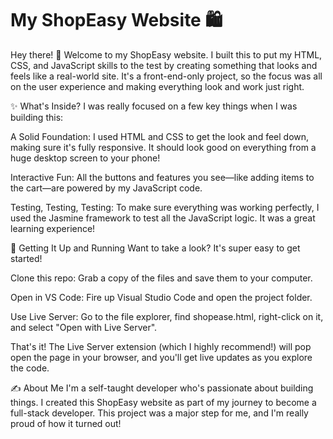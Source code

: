 # My ShopEasy Website 🛍️
Hey there! 👋 Welcome to my ShopEasy website. I built this to put my HTML, CSS, and JavaScript skills to the test by creating something that looks and feels like a real-world site. It's a front-end-only project, so the focus was all on the user experience and making everything look and work just right.

✨ What's Inside?
I was really focused on a few key things when I was building this:

A Solid Foundation: I used HTML and CSS to get the look and feel down, making sure it's fully responsive. It should look good on everything from a huge desktop screen to your phone!

Interactive Fun: All the buttons and features you see—like adding items to the cart—are powered by my JavaScript code.

Testing, Testing, Testing: To make sure everything was working perfectly, I used the Jasmine framework to test all the JavaScript logic. It was a great learning experience!

🚀 Getting It Up and Running
Want to take a look? It's super easy to get started!

Clone this repo: Grab a copy of the files and save them to your computer.

Open in VS Code: Fire up Visual Studio Code and open the project folder.

Use Live Server: Go to the file explorer, find shopease.html, right-click on it, and select "Open with Live Server".

That's it! The Live Server extension (which I highly recommend!) will pop open the page in your browser, and you'll get live updates as you explore the code.

✍️ About Me
I'm a self-taught developer who's passionate about building things. I created this ShopEasy website as part of my journey to become a full-stack developer. This project was a major step for me, and I'm really proud of how it turned out!
